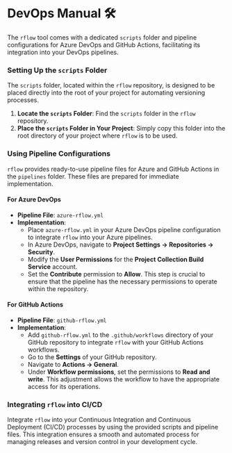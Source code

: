 # DevOps Manual 🛠️

The `rflow` tool comes with a dedicated `scripts` folder and pipeline configurations for Azure DevOps and GitHub Actions, facilitating its integration into your DevOps pipelines.

### Setting Up the `scripts` Folder

The `scripts` folder, located within the `rflow` repository, is designed to be placed directly into the root of your project for automating versioning processes.

1. **Locate the `scripts` Folder**: Find the `scripts` folder in the `rflow` repository.
2. **Place the `scripts` Folder in Your Project**: Simply copy this folder into the root directory of your project where `rflow` is to be used.

### Using Pipeline Configurations

`rflow` provides ready-to-use pipeline files for Azure and GitHub Actions in the `pipelines` folder. These files are prepared for immediate implementation.

#### For Azure DevOps

- **Pipeline File**: `azure-rflow.yml`
- **Implementation**:
  - Place `azure-rflow.yml` in your Azure DevOps pipeline configuration to integrate `rflow` into your Azure pipelines.
  - In Azure DevOps, navigate to **Project Settings -> Repositories -> Security**.
  - Modify the **User Permissions** for the **Project Collection Build Service** account.
  - Set the **Contribute** permission to **Allow**. This step is crucial to ensure that the pipeline has the necessary permissions to operate within the repository.

#### For GitHub Actions

- **Pipeline File**: `github-rflow.yml`
- **Implementation**:
  - Add `github-rflow.yml` to the `.github/workflows` directory of your GitHub repository to integrate `rflow` with your GitHub Actions workflows.
  - Go to the **Settings** of your GitHub repository.
  - Navigate to **Actions -> General**.
  - Under **Workflow permissions**, set the permissions to **Read and write**. This adjustment allows the workflow to have the appropriate access for its operations.

### Integrating `rflow` into CI/CD

Integrate `rflow` into your Continuous Integration and Continuous Deployment (CI/CD) processes by using the provided scripts and pipeline files. This integration ensures a smooth and automated process for managing releases and version control in your development cycle.